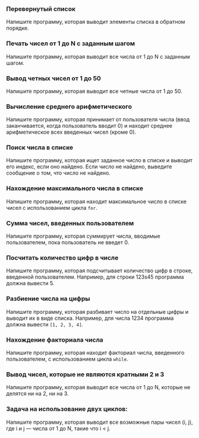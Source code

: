 
### **Перевернутый список**
   Напишите программу, которая выводит элементы списка в обратном порядке.


### **Печать чисел от 1 до N с заданным шагом**
   Напишите программу, которая выводит все числа от 1 до N с заданным шагом.


### **Вывод четных чисел от 1 до 50**
   Напишите программу, которая выводит все четные числа от 1 до 50.


### **Вычисление среднего арифметического**
   Напишите программу, которая принимает от пользователя числа (ввод заканчивается, когда пользователь вводит 0) и находит среднее арифметическое всех введенных чисел (кроме 0).

### **Поиск числа в списке**
   Напишите программу, которая ищет заданное число в списке и выводит его индекс, если оно найдено. Если число не найдено, выведите сообщение о том, что число не найдено.


### **Нахождение максимального числа в списке**
   Напишите программу, которая находит максимальное число в списке чисел с использованием цикла `for`.


### **Сумма чисел, введенных пользователем**
   Напишите программу, которая суммирует числа, вводимые пользователем, пока пользователь не введет 0.

   
### **Посчитать количество цифр в числе**
   Напишите программу, которая подсчитывает количество цифр в строке, введенной пользователем. Например, для строки 123s45 программа должна вывести 5.


### **Разбиение числа на цифры**
   Напишите программу, которая разбивает число на отдельные цифры и выводит их в виде списка. Например, для числа 1234 программа должна вывести `[1, 2, 3, 4]`.

   
### **Нахождение факториала числа**
   Напишите программу, которая находит факториал числа, введенного пользователем, с использованием цикла `while`.


### **Вывод чисел, которые не являются кратными 2 и 3**
   Напишите программу, которая выводит все числа от 1 до N, которые не делятся ни на 2, ни на 3.


### **Задача на использование двух циклов:**
   Напишите программу, которая выводит все возможные пары чисел (i, j), где i и j — числа от 1 до N, такие что i < j.

   
